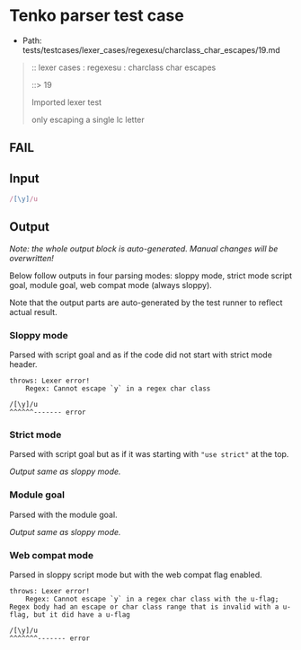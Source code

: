 # Tenko parser test case

- Path: tests/testcases/lexer_cases/regexesu/charclass_char_escapes/19.md

> :: lexer cases : regexesu : charclass char escapes
>
> ::> 19
>
> Imported lexer test
>
> only escaping a single lc letter

## FAIL

## Input

`````js
/[\y]/u
`````

## Output

_Note: the whole output block is auto-generated. Manual changes will be overwritten!_

Below follow outputs in four parsing modes: sloppy mode, strict mode script goal, module goal, web compat mode (always sloppy).

Note that the output parts are auto-generated by the test runner to reflect actual result.

### Sloppy mode

Parsed with script goal and as if the code did not start with strict mode header.

`````
throws: Lexer error!
    Regex: Cannot escape `y` in a regex char class

/[\y]/u
^^^^^^------- error
`````

### Strict mode

Parsed with script goal but as if it was starting with `"use strict"` at the top.

_Output same as sloppy mode._

### Module goal

Parsed with the module goal.

_Output same as sloppy mode._

### Web compat mode

Parsed in sloppy script mode but with the web compat flag enabled.

`````
throws: Lexer error!
    Regex: Cannot escape `y` in a regex char class with the u-flag; Regex body had an escape or char class range that is invalid with a u-flag, but it did have a u-flag

/[\y]/u
^^^^^^^------- error
`````

